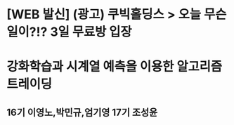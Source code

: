 # [WEB 발신] (광고) 쿠빅홀딩스 > 오늘 무슨일이?!? 3일 무료방 입장
# 강화학습과 시계열 예측을 이용한 알고리즘 트레이딩


## 16기 이영노,박민규,엄기영  17기 조성윤

